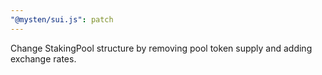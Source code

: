 ```yaml
---
"@mysten/sui.js": patch
---
```


Change StakingPool structure by removing pool token supply and adding exchange rates.
